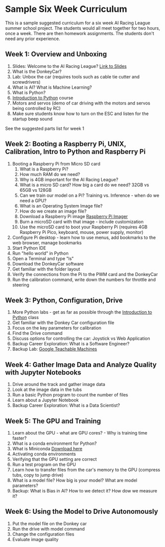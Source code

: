# Sample Six Week Curriculum

This is a sample suggested curriculum for a six week AI Racing League summer school project.  The students would all meet together for two hours, once a week.  There are then homework assignments. The students don't need any prior experience.

## Week 1: Overview and Unboxing

1. Slides: Welcome to the AI Racing League? [Link to Slides](sides/Welcome-to-the-ARL.pptx)
2. What is the DonkeyCar?
3. Lab: Unbox the car (requires tools such as cable tie cutter and screwdrivers)
4. What is AI? What is Machine Learning?
5. What is Python?
6. [Introduction to Python](https://www.coderdojotc.org/python/trinket/00-introduction/) course
7. Motors and servos (demo of car driving with the motors and servos being controlled by RC)
8. Make sure students know how to turn on the ESC and listen for the startup beep sound

See the suggested parts list for week 1

## Week 2: Booting a Raspberry Pi, UNIX, Calibration, Intro to Python and Raspberry Pi

1. Booting a Raspberry Pi from Micro SD card
   1. What is a Raspberry Pi?
   2. How much RAM do we need?
   3. Why is 4GB important for the AI Racing League?
   4. What is a micro SD card?  How big a card do we need? 32GB vs 65GB vs 128GB
   5. Can we train our model on a Pi?  Training vs. Inference - when do we need a GPU?
   6. What is an Operating System Image file?
   7. How do we create an image file?
   8. Download a Raspberry Pi image [Raspberry Pi Imager](https://www.raspberrypi.org/software/)
   9. Burn a microSD card with that image - include customization
   10. Use the microSD card to boot your Raspberry Pi (requires 4GB Raspberry Pi Pico, keyboard, mouse, power supply, monitor)
2. Configure Pi desktop - learn how to use menus, add bookmarks to the web browser, manage bookmarks
5. Start Python IDE
6. Run "hello world" in Python
7. Open a Terminal and type "ls"
8. Download the DonkeyCar software
8. Get familiar with the folder layout
9. Verify the connections from the Pi to the PWM card and the DonkeyCar
9. Run the calibration command, write down the numbers for throttle and steering

## Week 3: Python, Configuration, Drive

1. More Python labs - get as far as possible through the [Introduction to Python](https://www.coderdojotc.org/python/trinket/00-introduction/) class
2. Get familiar with the Donkey Car configuration file
3. Focus on the key parameters for calibration
4. Find the Drive command
5. Discuss options for controlling the car: Joystick vs Web Application
6. Backup Career Exploration: What is a Software Engineer?
5. Backup Lab: [Google Teachable Machines](https://teachablemachine.withgoogle.com/)

## Week 4: Gather Image Data and Analyze Quality with Jupyter Notebooks

1. Drive around the track and gather image data
2. Look at the image data in the tubs
3. Run a basic Python program to count the number of files
4. Learn about a Jupyter Notebook
5. Backup Career Exploration: What is a Data Scientist?

## Week 5: The GPU and Training

1. Learn about the GPU - what are GPU cores? - Why is training time faster?
2. What is a conda environment for Python?
2. What is Miniconda [Download here](https://docs.conda.io/en/latest/miniconda.html)
3. Activating conda environments
4. Verifying that the GPU setting are correct
5. Run a test program on the GPU
6. Learn how to transfer files from the car's memory to the GPU (compress tubs, copy to jump drive)
7. What is a model file?  How big is your model?  What are model parameters?
8. Backup: What is Bias in AI?  How to we detect it?  How dow we measure it?

## Week 6: Using the Model to Drive Autonomously

1. Put the model file on the Donkey car
2. Run the drive with model command
3. Change the configuration files
4. Evaluate image quality